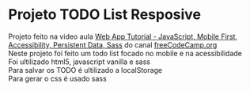 # Projeto TODO List Resposive

Projeto feito na video aula [Web App Tutorial - JavaScript, Mobile First, Accessibility, Persistent Data, Sass](https://youtu.be/y51Cv4wnsPw) do canal [freeCodeCamp.org](https://www.youtube.com/channel/UC8butISFwT-Wl7EV0hUK0BQ)  
Neste projeto foi feito um todo list focado no mobile e na acessibilidade  
Foi ultilizado html5, javascript vanilla e sass  
Para salvar os TODO é ultilizado a localStorage  
Para gerar o css é usado sass  
